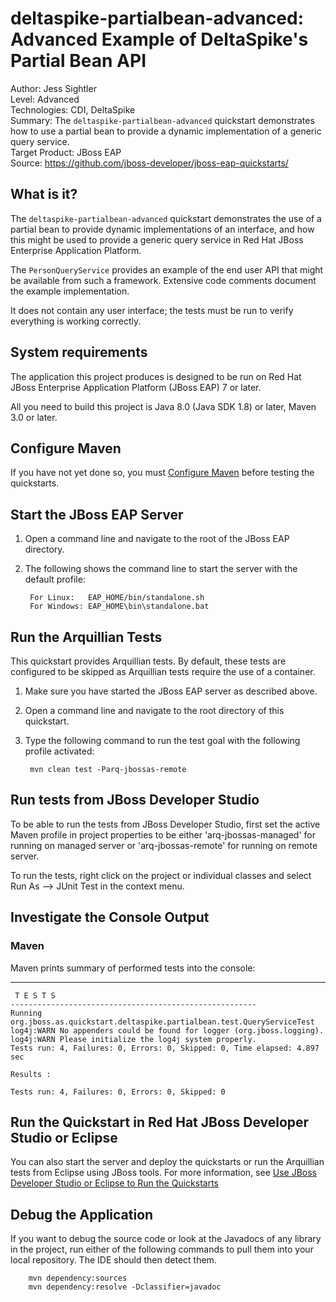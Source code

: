 deltaspike-partialbean-advanced: Advanced Example of DeltaSpike's Partial Bean API
======================================================
Author: Jess Sightler  
Level: Advanced  
Technologies: CDI, DeltaSpike  
Summary: The `deltaspike-partialbean-advanced` quickstart demonstrates how to use a partial bean to provide a dynamic implementation of a generic query service.  
Target Product: JBoss EAP  
Source: <https://github.com/jboss-developer/jboss-eap-quickstarts/>  

What is it?
-----------

The `deltaspike-partialbean-advanced` quickstart demonstrates the use of a partial bean to provide dynamic implementations of an interface, and how this might be used to provide a generic query service in Red Hat JBoss Enterprise Application Platform.

The `PersonQueryService` provides an example of the end user API that might be available from such a framework. Extensive code comments document the example implementation.

It does not contain any user interface; the tests must be run to verify everything is working correctly.

System requirements
-------------------

The application this project produces is designed to be run on Red Hat JBoss Enterprise Application Platform (JBoss EAP) 7 or later. 

All you need to build this project is Java 8.0 (Java SDK 1.8) or later, Maven 3.0 or later.


Configure Maven
---------------

If you have not yet done so, you must [Configure Maven](https://github.com/jboss-developer/jboss-developer-shared-resources/blob/master/guides/CONFIGURE_MAVEN.md#configure-maven-to-build-and-deploy-the-quickstarts) before testing the quickstarts.


Start the JBoss EAP Server
-------------------------

1. Open a command line and navigate to the root of the JBoss EAP directory.
2. The following shows the command line to start the server with the default profile:

        For Linux:   EAP_HOME/bin/standalone.sh
        For Windows: EAP_HOME\bin\standalone.bat


Run the Arquillian Tests
-------------------------

This quickstart provides Arquillian tests. By default, these tests are configured to be skipped as Arquillian tests require the use of a container.

1. Make sure you have started the JBoss EAP server as described above.
2. Open a command line and navigate to the root directory of this quickstart.
3. Type the following command to run the test goal with the following profile activated:

        mvn clean test -Parq-jbossas-remote


Run tests from JBoss Developer Studio
-----------------------

To be able to run the tests from JBoss Developer Studio, first set the active Maven profile in project properties to be either 'arq-jbossas-managed' for running on
managed server or 'arq-jbossas-remote' for running on remote server.

To run the tests, right click on the project or individual classes and select Run As --> JUnit Test in the context menu.


Investigate the Console Output
----------------------------


### Maven

Maven prints summary of performed tests into the console:

   -------------------------------------------------------
     T E S T S
    -------------------------------------------------------
    Running org.jboss.as.quickstart.deltaspike.partialbean.test.QueryServiceTest
    log4j:WARN No appenders could be found for logger (org.jboss.logging).
    log4j:WARN Please initialize the log4j system properly.
    Tests run: 4, Failures: 0, Errors: 0, Skipped: 0, Time elapsed: 4.897 sec

    Results :

    Tests run: 4, Failures: 0, Errors: 0, Skipped: 0


Run the Quickstart in Red Hat JBoss Developer Studio or Eclipse
-------------------------------------
You can also start the server and deploy the quickstarts or run the Arquillian tests from Eclipse using JBoss tools. For more information, see [Use JBoss Developer Studio or Eclipse to Run the Quickstarts](https://github.com/jboss-developer/jboss-developer-shared-resources/blob/master/guides/USE_JBDS.md#use-jboss-developer-studio-or-eclipse-to-run-the-quickstarts) 


Debug the Application
------------------------------------

If you want to debug the source code or look at the Javadocs of any library in the project, run either of the following commands to pull them into your local repository. The IDE should then detect them.

        mvn dependency:sources
        mvn dependency:resolve -Dclassifier=javadoc

